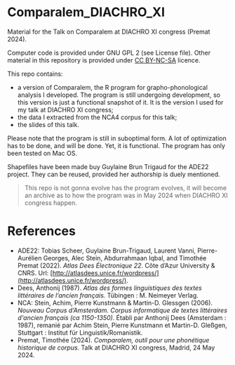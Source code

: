 # Comparalem_DIACHRO_XI
Material for the Talk on Comparalem at DIACHRO XI congress (Premat 2024).

Computer code is provided under GNU GPL 2 (see License file). Other material in this repository is provided under [CC BY-NC-SA](https://creativecommons.org/licenses/by-nc-sa/4.0/) licence.

This repo contains:
- a version of Comparalem, the R program for grapho-phonological analysis I developed. The program is still undergoing development, so this version is just a functional snapshot of it. It is the version I used for my talk at DIACHRO XI congress;
- the data I extracted from the NCA4 corpus for this talk;
- the slides of this talk.

Please note that the program is still in suboptimal form. A lot of optimization has to be done, and will be done. Yet, it is functional. The program has only been tested on Mac OS.

Shapefiles have been made buy Guylaine Brun Trigaud for the ADE22 project. They can be reused, provided her authorship is duely mentioned.

> This repo is not gonna evolve has the program evolves, it will become an archive as to how the program was in May 2024 when DIACHRO XI congress happen.

# References
- ADE22: Tobias Scheer, Guylaine Brun-Trigaud, Laurent Vanni, Pierre-Aurélien Georges, Alec Stein, Abdurrahmaan Iqbal, and Timothée Premat (2022). _Atlas Dees Électronique 22_. Côte d’Azur University & CNRS. Url: [http://atlasdees.unice.fr/wordpress/](http://atlasdees.unice.fr/wordpress/).
- Dees, Anthonij (1987). _Atlas des formes linguistiques des textes littéraires de l’ancien français._ Tübingen : M. Neimeyer Verlag.
- NCA: Stein, Achim, Pierre Kunstmann & Martin-D. Glessgen (2006). _Nouveau Corpus d’Amsterdam. Corpus informatique de textes littéraires d'ancien français (ca 1150-1350)._ Établi par Anthonij Dees (Amsterdam : 1987), remanié par Achim Stein, Pierre Kunstmann et Martin-D. Gleßgen, Stuttgart : Institut für Linguistik/Romanistik.
- Premat, Timothée (2024). _Comparalem, outil pour une phonétique historique de corpus._ Talk at DIACHRO XI congress, Madrid, 24 May 2024.

